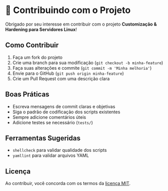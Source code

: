# 🤝 Contribuindo com o Projeto

Obrigado por seu interesse em contribuir com o projeto **Customização & Hardening para Servidores Linux**!

## Como Contribuir

1. Faça um fork do projeto
2. Crie uma branch para sua modificação (`git checkout -b minha-feature`)
3. Faça suas alterações e commite (`git commit -m 'Minha melhoria'`)
4. Envie para o GitHub (`git push origin minha-feature`)
5. Crie um Pull Request com uma descrição clara

## Boas Práticas

- Escreva mensagens de commit claras e objetivas
- Siga o padrão de codificação dos scripts existentes
- Sempre adicione comentários úteis
- Adicione testes se necessário (`tests/`)

## Ferramentas Sugeridas

- `shellcheck` para validar qualidade dos scripts
- `yamllint` para validar arquivos YAML

## Licença

Ao contribuir, você concorda com os termos da [licença MIT](LICENSE).
